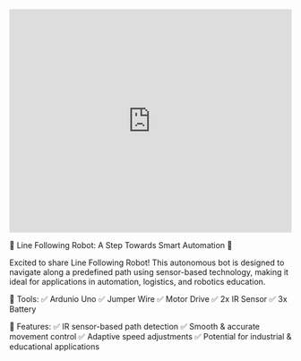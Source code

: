 <iframe src="https://www.linkedin.com/embed/feed/update/urn:li:ugcPost:7295122738141130753?compact=1" height="399" width="504" frameborder="0" allowfullscreen="" title="Embedded post"></iframe>


🚀 Line Following Robot: A Step Towards Smart Automation 🤖

Excited to share  Line Following Robot! This autonomous bot is designed to navigate along a predefined path using sensor-based technology, making it ideal for applications in automation, logistics, and robotics education.

🔹 Tools:
✅ Ardunio Uno
✅ Jumper Wire
✅ Motor Drive
✅ 2x IR Sensor
✅ 3x Battery 



🔹 Features:
✅ IR sensor-based path detection
✅ Smooth & accurate movement control
✅ Adaptive speed adjustments
✅ Potential for industrial & educational applications
